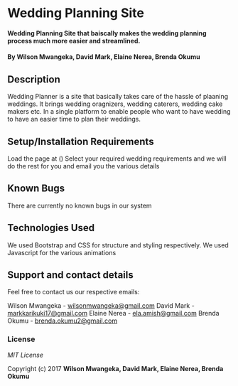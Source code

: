 # Wedding Planning Site

#### Wedding Planning Site that baiscally makes the wedding planning process much more easier and streamlined. 

#### By **Wilson Mwangeka, David Mark, Elaine Nerea, Brenda Okumu**

## Description

Wedding Planner is a site that basically takes care of the hassle of plaaning weddings. It brings wedding oragnizers, wedding caterers, wedding cake makers etc. In a single platform to enable people who want to have wedding to have an easier time to plan their weddings.

## Setup/Installation Requirements

Load the page at ()
Select your required wedding requirements and we will do the rest for you and email you the various details

## Known Bugs

There are currently no known bugs in our system

## Technologies Used

We used Bootstrap and CSS for structure and styling respectively. We used Javascript for the various animations 

## Support and contact details

Feel free to contact us our respective emails: 

Wilson Mwangeka -  wilsonmwangeka@gmail.com
David Mark - markkarikuki17@gmail.com
Elaine Nerea - ela.amish@gmail.com
Brenda Okumu - brenda.okumu2@gmail.com

### License

*MIT License*

Copyright (c) 2017 **Wilson Mwangeka, David Mark, Elaine Nerea, Brenda Okumu**